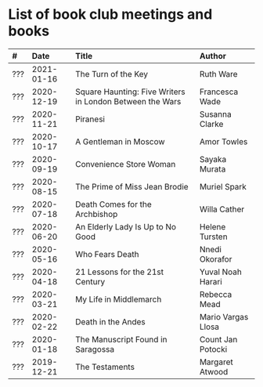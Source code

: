 # List of book club meetings and books

| #   | Date       | Title                                                    | Author                      |
| :-- | :--------- | :------------------------------------------------------- | :-------------------------- |
| ??? | 2021-01-16 | The Turn of the Key                                      | Ruth Ware                   |
| ??? | 2020-12-19 | Square Haunting: Five Writers in London Between the Wars | Francesca Wade              |
| ??? | 2020-11-21 | Piranesi                                                 | Susanna Clarke              |
| ??? | 2020-10-17 | A Gentleman in Moscow                                    | Amor Towles                 |
| ??? | 2020-09-19 | Convenience Store Woman                                  | Sayaka Murata               |
| ??? | 2020-08-15 | The Prime of Miss Jean Brodie                            | Muriel Spark                |
| ??? | 2020-07-18 | Death Comes for the Archbishop                           | Willa Cather                |
| ??? | 2020-06-20 | An Elderly Lady Is Up to No Good                         | Helene Tursten              |
| ??? | 2020-05-16 | Who Fears Death                                          | Nnedi Okorafor              |
| ??? | 2020-04-18 | 21 Lessons for the 21st Century                          | Yuval Noah Harari           |
| ??? | 2020-03-21 | My Life in Middlemarch                                   | Rebecca Mead                |
| ??? | 2020-02-22 | Death in the Andes                                       | Mario Vargas Llosa          |
| ??? | 2020-01-18 | The Manuscript Found in Saragossa                        | Count Jan Potocki           |
| ??? | 2019-12-21 | The Testaments                                           | Margaret Atwood             |

